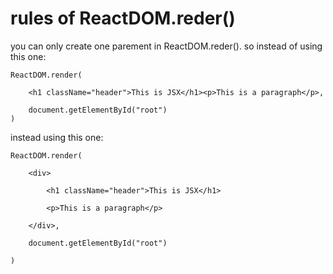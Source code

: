 # rules of ReactDOM.reder()

you can only create one parement in ReactDOM.reder().
so instead of using this one:
```
ReactDOM.render(

	<h1 className="header">This is JSX</h1><p>This is a paragraph</p>,
	
	document.getElementById("root")
)
```

instead using this one:
```
ReactDOM.render(

	<div>
	
		<h1 className="header">This is JSX</h1>
		
		<p>This is a paragraph</p>
		
	</div>,
	
	document.getElementById("root")

)
```